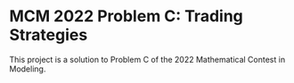 # MCM 2022 Problem C: Trading Strategies
This project is a solution to Problem C of the 2022 Mathematical Contest in Modeling.
